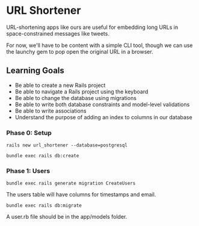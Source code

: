 # URL Shortener

URL-shortening apps like ours are useful for embedding long URLs in space-constrained messages like tweets.

For now, we'll have to be content with a simple CLI tool,
though we can use the launchy gem to pop open the original URL in a browser.

## Learning Goals
* Be able to create a new Rails project
* Be able to navigate a Rails project using the keyboard
* Be able to change the database using migrations
* Be able to write both database constraints and model-level validations
* Be able to write associations
* Understand the purpose of adding an index to columns in our database

### Phase 0: Setup

``` rails new url_shortener --database=postgresql ```

``` bundle exec rails db:create  ```

### Phase 1: Users

``` bundle exec rails generate migration CreateUsers ``` 

The users table will have columns for timestamps and email.

``` bundle exec rails db:migrate ```

A user.rb file should be in the app/models folder.
